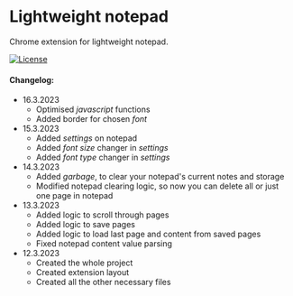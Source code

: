 # Lightweight notepad

Chrome extension for lightweight notepad.

[![License](https://img.shields.io/badge/License-Apache_2.0-blue.svg)](https://opensource.org/licenses/Apache-20)

#### Changelog:
- 16.3.2023
    * Optimised _javascript_ functions
    * Added border for chosen _font_
- 15.3.2023
    * Added _settings_ on notepad
    * Added _font size_ changer in _settings_
    * Added _font type_ changer in _settings_
- 14.3.2023
    * Added _garbage_, to clear your notepad's current notes and storage
    * Modified notepad clearing logic, so now you can delete all or just one page in notepad
- 13.3.2023
    * Added logic to scroll through pages
    * Added logic to save pages
    * Added logic to load last page and content from saved pages
    * Fixed notepad content value parsing
- 12.3.2023
    * Created the whole project
    * Created extension layout
    * Created all the other necessary files